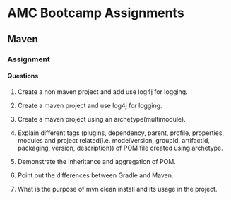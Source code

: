 # AMC Bootcamp Assignments
## Maven
### Assignment


#### Questions

1. Create a non maven project and add use log4j for logging.

2. Create a maven project and use log4j for logging.

3. Create a maven project using an archetype(multimodule).

4. Explain different tags (plugins, dependency, parent, profile, properties, modules and project related(i.e. modelVersion, groupId, artifactId, packaging, version, description)) of POM file created using archetype.

5. Demonstrate the inheritance and aggregation of POM.

6. Point out the differences between Gradle and Maven.

7. What is the purpose of mvn clean install and its usage in the project.
	

